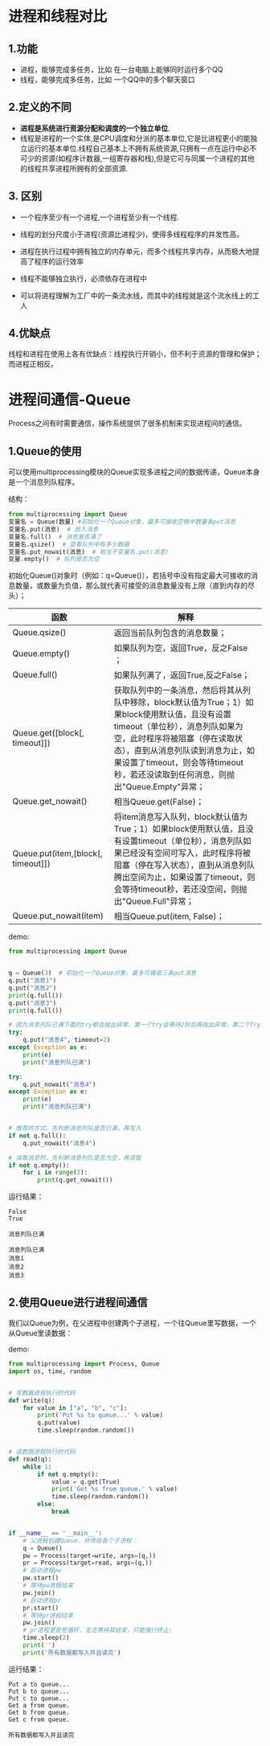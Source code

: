 # 进程和线程对比

## 1.功能

- 进程，能够完成多任务，比如 在一台电脑上能够同时运行多个QQ
- 线程，能够完成多任务，比如 一个QQ中的多个聊天窗口



## 2.定义的不同

- **进程是系统进行资源分配和调度的一个独立单位**.
- 线程是进程的一个实体,是CPU调度和分派的基本单位,它是比进程更小的能独立运行的基本单位.线程自己基本上不拥有系统资源,只拥有一点在运行中必不可少的资源(如程序计数器,一组寄存器和栈),但是它可与同属一个进程的其他的线程共享进程所拥有的全部资源.



## 3. 区别

- 一个程序至少有一个进程,一个进程至少有一个线程.
- 线程的划分尺度小于进程(资源比进程少)，使得多线程程序的并发性高。
- 进程在执行过程中拥有独立的内存单元，而多个线程共享内存，从而极大地提高了程序的运行效率

- 线程不能够独立执行，必须依存在进程中
- 可以将进程理解为工厂中的一条流水线，而其中的线程就是这个流水线上的工人



## 4.优缺点

线程和进程在使用上各有优缺点：线程执行开销小，但不利于资源的管理和保护；而进程正相反。



# 进程间通信-Queue

Process之间有时需要通信，操作系统提供了很多机制来实现进程间的通信。

## 1.Queue的使用

可以使用multiprocessing模块的Queue实现多进程之间的数据传递，Queue本身是一个消息列队程序。

结构：

```python
from multiprocessing import Queue
变量名 = Queue(数量) #初始化一个Queue对象，最多可接收空格中数量条put消息
变量名.put(消息)  # 放入消息
变量名.full()  # 消息是否满了
变量名.qsize()  # 查看队列中有多少数据
变量名.put_nowait(消息)  # 相当于变量名.put(消息) 
变量.empty()  # 队列是否为空
```

初始化Queue()对象时（例如：q=Queue()），若括号中没有指定最大可接收的消息数量，或数量为负值，那么就代表可接受的消息数量没有上限（直到内存的尽头）；

| 函数                               | 解释                                                         |
| ---------------------------------- | ------------------------------------------------------------ |
| Queue.qsize()                      | 返回当前队列包含的消息数量；                                 |
| Queue.empty()                      | 如果队列为空，返回True，反之False ；                         |
| Queue.full()                       | 如果队列满了，返回True,反之False；                           |
| Queue.get([block[, timeout]])      | 获取队列中的一条消息，然后将其从列队中移除，block默认值为True；1）如果block使用默认值，且没有设置timeout（单位秒），消息列队如果为空，此时程序将被阻塞（停在读取状态），直到从消息列队读到消息为止，如果设置了timeout，则会等待timeout秒，若还没读取到任何消息，则抛出"Queue.Empty"异常； |
| Queue.get_nowait()                 | 相当Queue.get(False)；                                       |
| Queue.put(item,[block[, timeout]]) | 将item消息写入队列，block默认值为True；1）如果block使用默认值，且没有设置timeout（单位秒），消息列队如果已经没有空间可写入，此时程序将被阻塞（停在写入状态），直到从消息列队腾出空间为止，如果设置了timeout，则会等待timeout秒，若还没空间，则抛出"Queue.Full"异常； |
| Queue.put_nowait(item)             | 相当Queue.put(item, False)；                                 |

demo:

```python
from multiprocessing import Queue


q = Queue(3)  # 初始化一个Queue对象，最多可接收三条put消息
q.put("消息1")
q.put("消息2")
print(q.full())
q.put("消息3")
print(q.full())

# 因为消息列队已满下面的try都会抛出异常，第一个try会等待2秒后再抛出异常，第二个Try会立刻抛出异常
try:
    q.put("消息4", timeout=2)
except Exception as e:
    print(e)
    print("消息列队已满")

try:
    q.put_nowait("消息4")
except Exception as e:
    print(e)
    print("消息列队已满")


# 推荐的方式，先判断消息列队是否已满，再写入
if not q.full():
    q.put_nowait("消息4")

# 读取消息时，先判断消息列队是否为空，再读取
if not q.empty():
    for i in range(3):
        print(q.get_nowait())
```

运行结果：

```
False
True

消息列队已满

消息列队已满
消息1
消息2
消息3
```



## 2.使用Queue进行进程间通信

我们以Queue为例，在父进程中创建两个子进程，一个往Queue里写数据，一个从Queue里读数据：

demo:

```python
from multiprocessing import Process, Queue
import os, time, random


# 写数据进程执行的代码
def write(q):
    for value in ["a", "b", "c"]:
        print('Put %s to queue...' % value)
        q.put(value)
        time.sleep(random.random())


# 读数据进程执行的代码
def read(q):
    while 1:
        if not q.empty():
            value = q.get(True)
            print('Get %s from queue.' % value)
            time.sleep(random.random())
        else:
            break


if __name__ == '__main__':
    # 父进程创建Queue，并传给各个子进程：
    q = Queue()
    pw = Process(target=write, args=(q,))
    pr = Process(target=read, args=(q,))
    # 启动进程pw
    pw.start()
    # 等待pw进程结束
    pw.join()
    # 启动进程pr
    pr.start()
    # 等待pr进程结束
    pw.join()
    # pr进程里是死循环，无法等待其结束，只能强行终止:
    time.sleep(2)
    print('')
    print('所有数据都写入并且读完')

```

运行结果：

```
Put a to queue...
Put b to queue...
Put c to queue...
Get a from queue.
Get b from queue.
Get c from queue.

所有数据都写入并且读完
```




